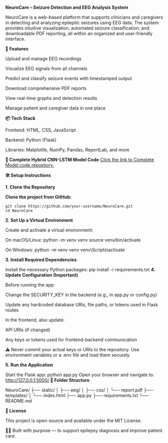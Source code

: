 **NeuroCare – Seizure Detection and EEG Analysis System**

NeuroCare is a web-based platform that supports clinicians and caregivers in detecting and analyzing epileptic seizures using EEG data. The system provides intuitive visualization, automated seizure classification, and downloadable PDF reporting, all within an organized and user-friendly interface.

**🚀 Features**

Upload and manage EEG recordings

Visualize EEG signals from all channels

Predict and classify seizure events with timestamped output

Download comprehensive PDF reports

View real-time graphs and detection results

Manage patient and caregiver data in one place

**📦 Tech Stack**

Frontend: HTML, CSS, JavaScript

Backend: Python (Flask)

Libraries: Matplotlib, NumPy, Pandas, ReportLab, and more

**📄 Complete Hybrid CNN-LSTM Model Code**
[Click the link to Complete Model code repository.](https://github.com/shaheerkhalid989/seizure_detection_model.git)

**🛠️ Setup Instructions**

**1. Clone the Repository**

**Clone the project from GitHub:**

    git clone https://github.com/your-username/NeuroCare.git
    cd NeuroCare

**2. Set Up a Virtual Environment**

Create and activate a virtual environment:

  On macOS/Linux:
    python -m venv venv
    source venv/bin/activate

  On Windows:
    python -m venv venv
    venv\Scripts\activate

**3. Install Required Dependencies**

Install the necessary Python packages:
    pip install -r requirements.txt
**4. Update Configuration (Important)**

Before running the app:

Change the SECURITY_KEY in the backend (e.g., in app.py or config.py)

Update any hardcoded database URIs, file paths, or tokens used in Flask routes

In the frontend, also update:

API URIs (if changed)

Any keys or tokens used for frontend-backend communication

⚠️ Never commit your actual keys or URIs to the repository.
Use environment variables or a .env file and load them securely.

**5. Run the Application**

Start the Flask app:
    python app.py
Open your browser and navigate to:
    http://127.0.0.1:5000/
**📂 Folder Structure**

NeuroCare/
├── static/
│   ├── eeg/
│   ├── css/
│   └── report.pdf
├── templates/
│   └── index.html
├── app.py
├── requirements.txt
└── README.md

**📄 License**

This project is open-source and available under the MIT License.

👨‍⚕️ Built with purpose — to support epilepsy diagnosis and improve patient care.
